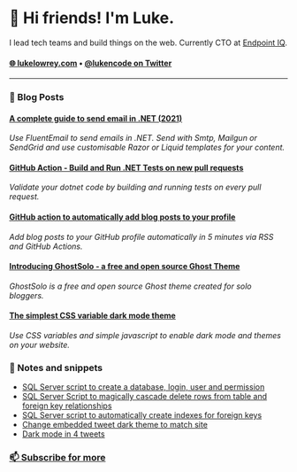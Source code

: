 # 👋 Hi friends! I'm Luke.

I lead tech teams and build things on the web. Currently CTO at [Endpoint IQ](https://endpointiq.com.au/'). 

<h4>
  <a href="https://lukelowrey.com">🌐 lukelowrey.com</a> • 
  <a href="https://twitter.com/lukencode">@lukencode on Twitter</a>
</h4>

<hr />

### 📙 Blog Posts
<!--START_SECTION:feed-->
#### [A complete guide to send email in .NET (2021)](https:&#x2F;&#x2F;lukelowrey.com&#x2F;dotnet-email-guide-2021&#x2F;) 
*Use FluentEmail to send emails in .NET. Send with Smtp, Mailgun or SendGrid and use customisable Razor or Liquid templates for your content.*
#### [GitHub Action - Build and Run .NET Tests on new pull requests](https:&#x2F;&#x2F;lukelowrey.com&#x2F;github-action-dotnet-pr-validation&#x2F;) 
*Validate your dotnet code by building and running tests on every pull request.*
#### [GitHub action to automatically add blog posts to your profile](https:&#x2F;&#x2F;lukelowrey.com&#x2F;github-action-to-add-blog-posts-to-your-profile&#x2F;) 
*Add blog posts to your GitHub profile automatically in 5 minutes via RSS and GitHub Actions.*
#### [Introducing GhostSolo - a free and open source Ghost Theme](https:&#x2F;&#x2F;lukelowrey.com&#x2F;ghostsolo-a-free-and-open-source-ghost-theme&#x2F;) 
*GhostSolo is a free and open source Ghost theme created for solo bloggers.*
#### [The simplest CSS variable dark mode theme](https:&#x2F;&#x2F;lukelowrey.com&#x2F;css-variable-theme-switcher&#x2F;) 
*Use CSS variables and simple javascript to enable dark mode and themes on your website.*
<!--END_SECTION:feed-->

### 📒 Notes and snippets
<!--START_SECTION:notes-->
* [SQL Server script to create a database, login, user and permission](https:&#x2F;&#x2F;lukelowrey.com&#x2F;sql-server-script-to-create-a-database-user-a&#x2F;)
* [SQL Server Script to magically cascade delete rows from table and foreign key relationships](https:&#x2F;&#x2F;lukelowrey.com&#x2F;magic-cacscade-delete-sql-server-script&#x2F;)
* [SQL Server script to automatically create indexes for foreign keys](https:&#x2F;&#x2F;lukelowrey.com&#x2F;sql-server-script-to-automatically-create-indexes-for-foreign-keys&#x2F;)
* [Change embedded tweet dark theme to match site](https:&#x2F;&#x2F;lukelowrey.com&#x2F;change-embedded-tweet-dark-theme-to-match-site&#x2F;)
* [Dark mode in 4 tweets](https:&#x2F;&#x2F;lukelowrey.com&#x2F;dark-mode-in-four-tweets&#x2F;)
<!--END_SECTION:notes-->

### [📫 Subscribe for more](https://lukelowrey.com/signup/)
